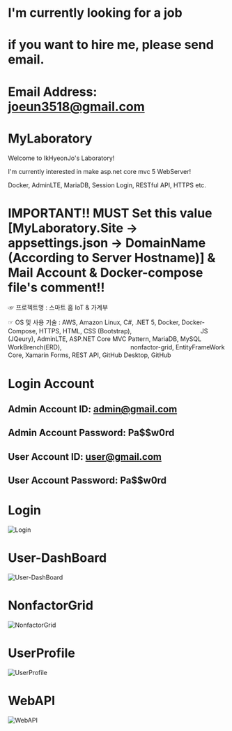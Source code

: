 # I'm currently looking for a job
# if you want to hire me, please send email. 
# Email Address: joeun3518@gmail.com

# MyLaboratory
Welcome to IkHyeonJo's Laboratory!

I'm currently interested in make asp.net core mvc 5 WebServer!

Docker, AdminLTE, MariaDB, Session Login, RESTful API, HTTPS etc.

# IMPORTANT!! MUST Set this value [MyLaboratory.Site -> appsettings.json -> DomainName (According to Server Hostname)] & Mail Account & Docker-compose file's comment!!

☞ 프로젝트명 : 스마트 홈 IoT & 가계부

☞ OS 및 사용 기술 : AWS, Amazon Linux, C#, .NET 5, Docker, Docker-Compose, HTTPS, HTML, CSS (Bootstrap), 
　　　　　　　　　　　JS (JQeury), AdminLTE, ASP.NET Core MVC Pattern, MariaDB, MySQL WorkBrench(ERD), 
　　　　　　　　　　　nonfactor-grid, EntityFrameWork Core, Xamarin Forms, REST API, GitHub Desktop, GitHub

# Login Account

## Admin Account ID: admin@gmail.com
## Admin Account Password: Pa$$w0rd

## User Account ID: user@gmail.com
## User Account Password: Pa$$w0rd

# Login
![Login](https://user-images.githubusercontent.com/20404991/132020270-488a1ab7-448c-44d9-938a-40ce32d6d364.jpg)

# User-DashBoard
![User-DashBoard](https://user-images.githubusercontent.com/20404991/132020299-e5adb366-9041-44f9-ad56-f2bb606028d5.jpg)

# NonfactorGrid
![NonfactorGrid](https://user-images.githubusercontent.com/20404991/132020455-e66897ef-ece8-4e71-b323-6ebb72f6b110.jpg)

# UserProfile
![UserProfile](https://user-images.githubusercontent.com/20404991/132020484-4b633287-a1b1-48b0-8340-ae3ead83235a.jpg)

# WebAPI
![WebAPI](https://user-images.githubusercontent.com/20404991/132020514-13951172-3bcd-48a5-bfe0-a8328cdb766a.jpg)
